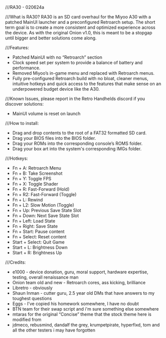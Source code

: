 ///RA30 - 020624a

///What is RA30?
RA30 is an SD card overhaul for the Miyoo A30 with a patched MainUI launcher and a preconfigured Retroarch setup. The short term goal is to create a more consistent and optimized experience across the device. As with the original Onion v1.0, this is meant to be a stopgap until bigger and better solutions come along. 

///Features:
- Patched MainUI with no “Retroarch” section
- Clock speed set per system to provide a balance of battery and performance.
- Removed Miyoo’s in-game menu and replaced with Retroarch menus.
- Fully pre-configured Retroarch build with no bloat, cleaner menus, intuitive hotkeys and quick access to the features that make sense on an underpowered budget device like the A30.

///Known Issues, please report in the Retro Handhelds discord if you discover solutions:
- MainUI volume is reset on launch

///How to install:
- Drag and drop contents to the root of a FAT32 formatted SD card.
- Drag your BIOS files into the BIOS folder.
- Drag your ROMs into the corresponding console’s ROMS folder.
- Drag your box art into the system's corresponding IMGs folder.

///Hotkeys:
- Fn + A: Retroarch Menu
- Fn + B: Take Screenshot
- Fn + Y: Toggle FPS 
- Fn + X: Toggle Shader 
- Fn + R: Fast-Forward (Hold) 
- Fn + R2: Fast-Forward (Toggle) 
- Fn + L: Rewind 
- Fn + L2: Slow Motion (Toggle) 
- Fn + Up: Previous Save State Slot 
- Fn + Down: Next Save State Slot 
- Fn + Left: Load State 
- Fn + Right: Save State 
- Fn + Start: Pause content 
- Fn + Select: Reset content 
- Start + Select: Quit Game
- Start + L: Brightness Down
- Start + R: Brightness Up

///Credits: 
- e1000 - device donation, guru, moral support, hardware expertise, testing, overall renaissance man
- Onion team old and new - Retroarch cores, ass kicking, brilliance
- Libretro - obviously
- Shaun Inman - cutter guru, 2.5 year old DMs that have answers to my toughest questions
- Eggs - I’ve copied his homework somewhere, I have no doubt
- BTN team for their swap script and i'm sure something else somewhere
- mtaras for the original “Concise” theme that the stock theme here is modified from
- jdmeco, rebusmind, dandalf the grey, krumpetpirate, hyperfixd, tom and all the other testers i may have forgotten
